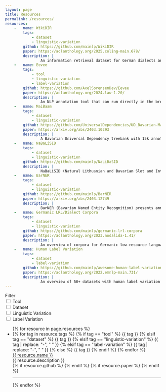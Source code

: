 ```yaml
---
layout: page
title: Resources
permalink: /resources/
resources:
    -   name: WikiDIR
        tags:
            - dataset
            - linguistic-variation
        github: https://github.com/mainlp/WikiDIR
        paper: https://aclanthology.org/2025.coling-main.678/
        description: |
                An information retrieval dataset for German dialects and regional languages, with dictionaries of spelling/lexical variations.
    -   name: Eevee
        tags:
            - tool
            - linguistic-variation
            - label-variation
        github: https://github.com/AxelSorensenDev/Eevee
        paper: https://aclanthology.org/2024.law-1.20/
        description: |
                An NLP annotation tool that can run directly in the browser. It allows for annotation of multiple tasks on a single dataset and supports four task-types: sequence labeling, span labeling, text classification and seq2seq.
    -   name: MaiBaam
        tags:
            - dataset
            - linguistic-variation
        github: https://github.com/UniversalDependencies/UD_Bavarian-MaiBaam
        paper: https://arxiv.org/abs/2403.10293
        description: |
                A Bavarian Universal Dependency treebank with 15k annotated tokens from all Bavarian dialect areas and multiple text genres (wiki, fiction, grammar examples, social, non-fiction).
    -   name: NaBaLiSID
        tags:
            - dataset
            - linguistic-variation
        github: https://github.com/mainlp/NaLiBaSID
        description: |
                NaBaLiSID (Natural Lithuanian and Bavarian Slot and Intent Detection) provides new slot and intent detection evaluation datasets for Bavarian and Lithuanian, combining translations of xSID and MASSIVE with more natural, non-translated utterances.
    -   name: BarNER
        tags:
            - dataset
            - linguistic-variation
        github: https://github.com/mainlp/BarNER
        paper: https://arxiv.org/abs/2403.12749
        description: |
                BarNER (Bavarian Named Entity Recognition) presents annotations for named entities in Bavarian wiki and tweet data (161k tokens).
    -   name: Germanic LRL/Dialect Corpora
        tags:
            - dataset
            - linguistic-variation
        github: https://github.com/mainlp/germanic-lrl-corpora
        paper: https://aclanthology.org/2023.nodalida-1.41/
        description: |
                An overview of corpora for Germanic low-resource languages and dialects, covering >30 languages and >100 corpora.
    -   name: Human Label Variation
        tags:
            - dataset
            - label-variation
        github: https://github.com/mainlp/awesome-human-label-variation
        paper: https://aclanthology.org/2022.emnlp-main.731/
        description: |
                An overview of 50+ datasets with human label variation (multiple, un-aggregated annotations per instance) in Natural Language Processing and Computer Vision.
---
```



<div class="grid grid-cols-1 md:grid-cols-6 gap-4">
    <!-- Filters -->
    <div class="col-span-2 text-base text-start order-first md:pb-0 pb-8">
        <div class="gap-2 flex flex-col">
            <div class="text-headings font-semibold">
                Filter
            </div>
            <div class="flex items-center me-4">
                <input onclick="filterResources('tool')" id="tool-checkbox" type="checkbox" value="" class="w-4 h-4 text-amber-700 focus:ring-0 focus:ring-offset-0 bg-gray-100 border-gray-300 rounded">
                <label for="tool-checkbox" class="ms-2 pl-2 text-sm font-medium text-gray-900">Tool</label>
            </div>
            <div class="flex items-center me-4">
                <input onclick="filterResources('dataset')" id="dataset-checkbox" type="checkbox" value="" class="w-4 h-4 text-rose-700 focus:ring-0 focus:ring-offset-0 bg-gray-100 border-gray-300 rounded ">
                <label for="dataset-checkbox" class="ms-2 pl-2 text-sm font-medium text-gray-900 ">Dataset</label>
            </div>
            <div class="flex items-center me-4">
                <input onclick="filterResources('linguistic-variation')" id="linguistic-checkbox" type="checkbox" value="" class="w-4 h-4 text-sky-700 focus:ring-0 focus:ring-offset-0 bg-gray-100 border-gray-300 rounded ">
                <label for="linguistic-checkbox" class="ms-2 pl-2 text-sm font-medium text-gray-900 ">Linguistic Variation</label>
            </div>
            <div class="flex items-center me-4">
                <input onclick="filterResources('label-variation')" id="label-checkbox" type="checkbox" value="" class="w-4 h-4 text-emerald-700 focus:ring-0 focus:ring-offset-0 bg-gray-100 border-gray-300 rounded ">
                <label for="label-checkbox" class="ms-2 pl-2 text-sm font-medium text-gray-900 ">Label Variation</label>
            </div>
        </div>
    </div>
    <!-- Displayed Resources -->
    <div class="col-span-4 text-left">
        <ul id="resourceList" class="">
        {% for resource in page.resources %}
            <li class="resourceItem animate-fade duration-700 pb-8" data-tags="{{ resource.tags | join: ' '}}">
                <div class="resourceTags">
                <!-- bit of a hacky workaround. Might replace this later-->
                    {% for tag in resource.tags  %}
                        {% if tag == "tool" %}
                        <span class="inline-block px-2 py-0.5 mr-2 bg-amber-300 text-amber-800 font-semibold rounded-full text-xs capitalize">{{ tag }}</span>
                        {% elsif tag == "dataset" %}
                        <span class="inline-block px-2 py-0.5 mr-2 bg-rose-300 text-rose-800 font-semibold rounded-full text-xs capitalize">{{ tag }}</span>
                        {% elsif tag == "linguistic-variation" %}
                        <span class="inline-block px-2 py-0.5 mr-2 bg-sky-300 text-sky-800 font-semibold rounded-full text-xs capitalize">{{ tag | replace: "-", " " }}</span>
                        {% elsif tag == "label-variation" %}
                        <span class="inline-block px-2 py-0.5 mr-2 bg-emerald-300 text-emerald-8700 font-semibold rounded-full text-xs capitalize">{{ tag | replace: "-", " "  }}</span>
                        {% else %}
                        <span class="inline-block px-2 py-0.5 mr-2 bg-blue-700 text-white font-semibold rounded-full text-xs capitalize">{{ tag }}</span>
                        {% endif %}
                    {% endfor %}
                </div>
                <a href="{{ resource.github }}" target="_blank" rel="noreferrer" class="inline-block">
                    <div class="text-large py-1 font-bold text-heading hover:text-link">
                        {{ resource.name }}
                    </div>
                </a>
                <div class="text-base text-mainText">
                {{ resource.description }}
                </div>
                <div class="space-x-1 pt-1">
                    {% if resource.github %}
                    <a href="{{ resource.github }}" target="_blank" rel="noreferrer">
                        <i class="fab fa-github hover:text-link transition-transform transform hover:scale-110"></i>
                    </a>
                    {% endif %}
                    {% if resource.paper %}
                    <a href="{{resource.paper}}" target="_blank" rel="noreferrer">
                        <i class="fas fa-book-open cursor-pointer transition-transform transform hover:scale-110 hover:text-link"></i>
                    </a>
                    {% endif %}
                </div>
                <hr class="rounded w-full mt-2 gray-700 bg-gray-600">
            </li>
        {% endfor %}
        </ul>
    </div>
</div>

<script>
let activeFilters = [];

function filterResources(tag) {
    const resourceItems = document.querySelectorAll('.resourceItem');
    const index = activeFilters.indexOf(tag);
    if (index !== -1) {
        activeFilters.splice(index, 1);
    } else {
        activeFilters.push(tag);
    }

    resourceItems.forEach(item => {
        const tags = item.getAttribute('data-tags').split(' ');
        if (activeFilters.length === 0 || tagsContainAllActiveFilters(tags)) {
            item.style.display = 'block';
        } else {
            item.style.display = 'none';
        }
    });
}

function tagsContainAllActiveFilters(tags) {
    return activeFilters.every(filter => tags.includes(filter));
}
</script>